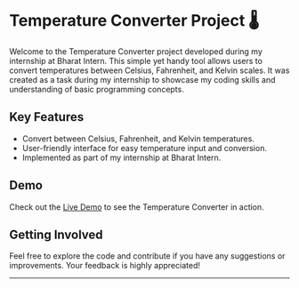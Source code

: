 # Temperature Converter Project 🌡️

Welcome to the Temperature Converter project developed during my internship at Bharat Intern. This simple yet handy tool allows users to convert temperatures between Celsius, Fahrenheit, and Kelvin scales. It was created as a task during my internship to showcase my coding skills and understanding of basic programming concepts.

## Key Features

- Convert between Celsius, Fahrenheit, and Kelvin temperatures.
- User-friendly interface for easy temperature input and conversion.
- Implemented as part of my internship at Bharat Intern.

## Demo

Check out the [Live Demo](https://your-live-demo-link) to see the Temperature Converter in action.

## Getting Involved

Feel free to explore the code and contribute if you have any suggestions or improvements. Your feedback is highly appreciated!

---
